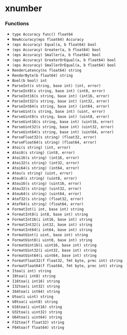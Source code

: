 # xnumber

### Functions

+ `type Accuracy func() float64`
+ `NewAccuracy(eps float64) Accuracy`
+ `(eps Accuracy) Equal(a, b float64) bool`
+ `(eps Accuracy) Greater(a, b float64) bool`
+ `(eps Accuracy) Smaller(a, b float64) bool`
+ `(eps Accuracy) GreaterOrEqual(a, b float64) bool`
+ `(eps Accuracy) SmallerOrEqual(a, b float64) bool`
+ `RenderLatency(ns float64) string`
+ `RenderByte(b float64) string`
+ `Bool(b bool) int`
+ `ParseInt(s string, base int) (int, error)`
+ `ParseInt8(s string, base int) (int8, error)`
+ `ParseInt16(s string, base int) (int16, error)`
+ `ParseInt32(s string, base int) (int32, error)`
+ `ParseInt64(s string, base int) (int64, error)`
+ `ParseUint(s string, base int) (uint, error)`
+ `ParseUint8(s string, base int) (uint8, error)`
+ `ParseUint16(s string, base int) (uint16, error)`
+ `ParseUint32(s string, base int) (uint32, error)`
+ `ParseUint64(s string, base int) (uint64, error)`
+ `ParseFloat32(s string) (float32, error)`
+ `ParseFloat64(s string) (float64, error)`
+ `Atoi(s string) (int, error)`
+ `Atoi8(s string) (int8, error)`
+ `Atoi16(s string) (int16, error)`
+ `Atoi32(s string) (int32, error)`
+ `Atoi64(s string) (int64, error)`
+ `Atou(s string) (uint, error)`
+ `Atou8(s string) (uint8, error)`
+ `Atou16(s string) (uint16, error)`
+ `Atou32(s string) (uint32, error)`
+ `Atou64(s string) (uint64, error)`
+ `Atof32(s string) (float32, error)`
+ `Atof64(s string) (float64, error)`
+ `FormatInt(i int, base int) string`
+ `FormatInt8(i int8, base int) string`
+ `FormatInt16(i int16, base int) string`
+ `FormatInt32(i int32, base int) string`
+ `FormatInt64(i int64, base int) string`
+ `FormatUint(i uint, base int) string`
+ `FormatUint8(i uint8, base int) string`
+ `FormatUint16(i uint16, base int) string`
+ `FormatUint32(i uint32, base int) string`
+ `FormatUint64(i uint64, base int) string`
+ `FormatFloat32(f float32, fmt byte, prec int) string`
+ `FormatFloat64(f float64, fmt byte, prec int) string`
+ `Itoa(i int) string`
+ `I8toa(i int8) string`
+ `I16toa(i int16) string`
+ `I32toa(i int32) string`
+ `I64toa(i int64) string`
+ `Utoa(i uint) string`
+ `U8toa(i uint8) string`
+ `U16toa(i uint16) string`
+ `U32toa(i uint32) string`
+ `U64toa(i uint64) string`
+ `F32toa(f float32) string`
+ `F64toa(f float64) string`
